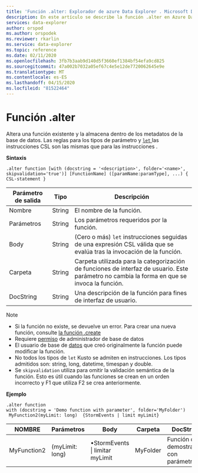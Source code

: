 ```yaml
---
title: 'Función .alter: Explorador de azure Data Explorer . Microsoft Docs'
description: En este artículo se describe la función .alter en Azure Data Explorer.
services: data-explorer
author: orspod
ms.author: orspodek
ms.reviewer: rkarlin
ms.service: data-explorer
ms.topic: reference
ms.date: 02/11/2020
ms.openlocfilehash: 3fb7b3aab9d140d5f3660ef1384bf54efa9cd825
ms.sourcegitcommit: 47a002b7032a05ef67c4e5e12de7720062645e9e
ms.translationtype: MT
ms.contentlocale: es-ES
ms.lasthandoff: 04/15/2020
ms.locfileid: "81522464"
---
```

# <a name="alter-function"></a>Función .alter

Altera una función existente y la almacena dentro de los metadatos de la base de datos.
Las reglas para los tipos de parámetro y [ `let` ](../query/letstatement.md)las instrucciones CSL son las mismas que para las instrucciones .

**Sintaxis**

```
.alter function [with (docstring = '<description>', folder='<name>', skipvalidation='true')] [FunctionName] ([paramName:paramType], ...) { CSL-statement }
```
    
|Parámetro de salida |Tipo |Descripción
|---|---|--- 
|Nombre  |String |El nombre de la función.
|Parámetros  |String |Los parámetros requeridos por la función.
|Body  |String |(Cero o más) `let` instrucciones seguidas de una expresión CSL válida que se evalúa tras la invocación de la función.
|Carpeta|String|Carpeta utilizada para la categorización de funciones de interfaz de usuario. Este parámetro no cambia la forma en que se invoca la función.
|DocString|String|Una descripción de la función para fines de interfaz de usuario.

> [!NOTE]
> * Si la función no existe, se devuelve un error. Para crear una nueva función, consulte [la función .create](create-function.md)
> * Requiere [permiso](../management/access-control/role-based-authorization.md) de administrador de base de datos
> * El usuario de base de [datos](../management/access-control/role-based-authorization.md) que creó originalmente la función puede modificar la función. 
> * No todos los tipos de `let` Kusto se admiten en instrucciones. Los tipos admitidos son: string, long, datetime, timespan y double.
> * Se `skipvalidation` utiliza para omitir la validación semántica de la función. Esto es útil cuando las funciones se crean en un orden incorrecto y F1 que utiliza F2 se crea anteriormente.
 
**Ejemplo** 

```
.alter function
with (docstring = 'Demo function with parameter', folder='MyFolder')
 MyFunction2(myLimit: long)  {StormEvents | limit myLimit}
``` 
    
|NOMBRE |Parámetros |Body|Carpeta|DocString
|---|---|---|---|---
|MyFunction2 |(myLimit: long)| •StormEvents &#124; limitar myLimit|MyFolder|Función de demostración con parámetro|
